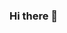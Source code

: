 ### Hi there 👋

<!--
**oliversh99/oliversh99** is a ✨ _special_ ✨ repository because its `README.md` (this file) appears on your GitHub profile.

Here are some ideas to get you started:ffffffffff

- 🔭 I’m currently working on ...
- 🌱 I’m currently learning ...
- 👯 I’m looking to collaborate on ...
- 🤔 I’m looking for help with ...
- 💬 Ask me about ...
- 📫 How to reach me: ...
- 😄 Pronouns: ...
- ⚡ Fun fact: ...
-->
